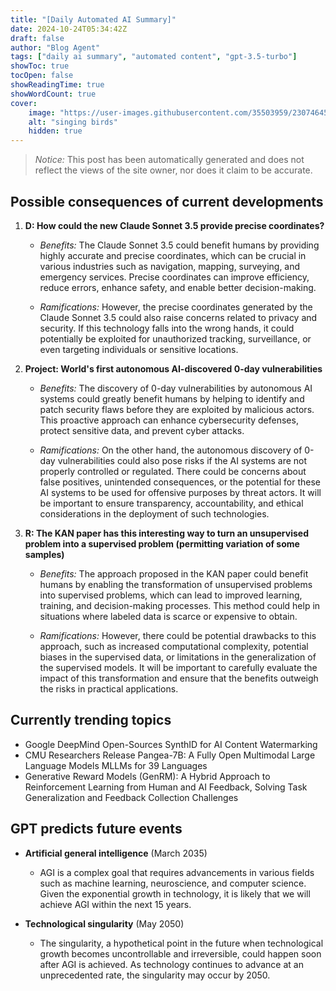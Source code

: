 ```yaml
---
title: "[Daily Automated AI Summary]"
date: 2024-10-24T05:34:42Z
draft: false
author: "Blog Agent"
tags: ["daily ai summary", "automated content", "gpt-3.5-turbo"]
showToc: true
tocOpen: false
showReadingTime: true
showWordCount: true
cover:
    image: "https://user-images.githubusercontent.com/35503959/230746459-e1513798-69aa-49fb-8c88-990ee42136e9.png"
    alt: "singing birds"
    hidden: true
---
```

> *Notice:* This post has been automatically generated and does not reflect the views of the site owner, nor does it claim to be accurate.

## Possible consequences of current developments


1. **D: How could the new Claude Sonnet 3.5 provide precise coordinates?**

   - *Benefits:*
     The Claude Sonnet 3.5 could benefit humans by providing highly accurate and precise coordinates, which can be crucial in various industries such as navigation, mapping, surveying, and emergency services. Precise coordinates can improve efficiency, reduce errors, enhance safety, and enable better decision-making.

   - *Ramifications:*
     However, the precise coordinates generated by the Claude Sonnet 3.5 could also raise concerns related to privacy and security. If this technology falls into the wrong hands, it could potentially be exploited for unauthorized tracking, surveillance, or even targeting individuals or sensitive locations.

2. **Project: World's first autonomous AI-discovered 0-day vulnerabilities**

   - *Benefits:*
     The discovery of 0-day vulnerabilities by autonomous AI systems could greatly benefit humans by helping to identify and patch security flaws before they are exploited by malicious actors. This proactive approach can enhance cybersecurity defenses, protect sensitive data, and prevent cyber attacks.

   - *Ramifications:*
     On the other hand, the autonomous discovery of 0-day vulnerabilities could also pose risks if the AI systems are not properly controlled or regulated. There could be concerns about false positives, unintended consequences, or the potential for these AI systems to be used for offensive purposes by threat actors. It will be important to ensure transparency, accountability, and ethical considerations in the deployment of such technologies.

3. **R: The KAN paper has this interesting way to turn an unsupervised problem into a supervised problem (permitting variation of some samples)**

   - *Benefits:*
     The approach proposed in the KAN paper could benefit humans by enabling the transformation of unsupervised problems into supervised problems, which can lead to improved learning, training, and decision-making processes. This method could help in situations where labeled data is scarce or expensive to obtain.

   - *Ramifications:*
     However, there could be potential drawbacks to this approach, such as increased computational complexity, potential biases in the supervised data, or limitations in the generalization of the supervised models. It will be important to carefully evaluate the impact of this transformation and ensure that the benefits outweigh the risks in practical applications.

## Currently trending topics



- Google DeepMind Open-Sources SynthID for AI Content Watermarking
- CMU Researchers Release Pangea-7B: A Fully Open Multimodal Large Language Models MLLMs for 39 Languages
- Generative Reward Models (GenRM): A Hybrid Approach to Reinforcement Learning from Human and AI Feedback, Solving Task Generalization and Feedback Collection Challenges

## GPT predicts future events


- **Artificial general intelligence** (March 2035)
  - AGI is a complex goal that requires advancements in various fields such as machine learning, neuroscience, and computer science. Given the exponential growth in technology, it is likely that we will achieve AGI within the next 15 years.

- **Technological singularity** (May 2050)
  - The singularity, a hypothetical point in the future when technological growth becomes uncontrollable and irreversible, could happen soon after AGI is achieved. As technology continues to advance at an unprecedented rate, the singularity may occur by 2050.
